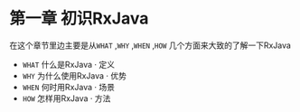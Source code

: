 # 第一章 初识RxJava

在这个章节里边主要是从`WHAT` ,`WHY` ,`WHEN` ,`HOW` 几个方面来大致的了解一下RxJava

* `WHAT` 什么是RxJava · 定义
* `WHY` 为什么使用RxJava · 优势
* `WHEN` 何时用RxJava · 场景
* `HOW` 怎样用RxJava · 方法



